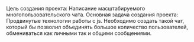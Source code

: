 Цель создания проекта: Написание масштабируемого многопользовательского чата.
Основная задача создания проекта: Продвинутые технологии работы с js. Необходимо
создать такой чат, который бы позволил объединять большое количество
пользователей, обмениваться как личными так и общими сообщениями.

